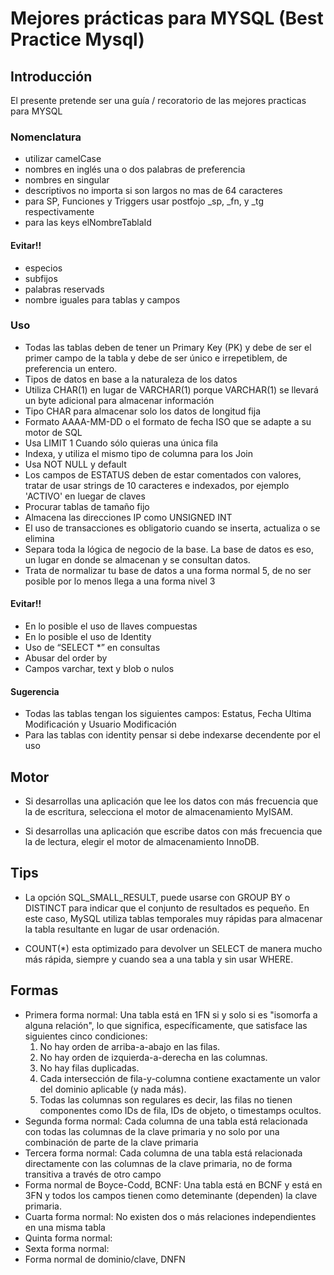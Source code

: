 # Mejores prácticas para MYSQL (Best Practice Mysql)

## Introducción
El presente pretende ser una guía / recoratorio de las mejores practicas para MYSQL

### Nomenclatura
* utilizar camelCase 
* nombres en inglés una o dos palabras de preferencia
* nombres en singular
* descriptivos no importa si son largos no mas de 64 caracteres
* para SP, Funciones y Triggers usar postfojo _sp, _fn, y _tg  respectivamente
* para las keys elNombreTablaId

#### Evitar!!
* especios
* subfijos 
* palabras reservads 
* nombre iguales para tablas y campos

### Uso
* Todas las tablas deben de tener un Primary Key (PK) y debe de ser el primer campo de la tabla y debe de ser único e irrepetiblem, de preferencia un entero.
* Tipos de datos en base a la naturaleza de los datos
* Utiliza CHAR(1) en lugar de VARCHAR(1) porque VARCHAR(1) se llevará un byte adicional para almacenar información
* Tipo CHAR para almacenar solo los datos de longitud fija
* Formato AAAA-MM-DD o el formato de fecha ISO que se adapte a su motor de SQL
* Usa LIMIT 1 Cuando sólo quieras una única fila
* Indexa, y utiliza el mismo tipo de columna para los Join
* Usa NOT NULL y default
* Los campos de ESTATUS deben de estar comentados con valores, tratar de usar strings de 10 caracteres e indexados, por ejemplo 'ACTIVO' en luegar de claves
* Procurar tablas de tamaño fijo
* Almacena las direcciones IP como UNSIGNED INT
* El uso de transacciones es obligatorio cuando se inserta, actualiza o se elimina
* Separa toda la lógica de negocio de la base. La base de datos es eso, un lugar en donde se almacenan y se consultan datos.
* Trata de normalizar tu base de datos a una forma normal 5, de no ser posible por lo menos llega a una forma nivel 3

#### Evitar!!
* En lo posible el uso de llaves compuestas 
* En lo posible el uso de Identity
* Uso de “SELECT *” en consultas
* Abusar del order by
* Campos varchar, text y blob o nulos

#### Sugerencia
* Todas las tablas tengan los siguientes campos: Estatus, Fecha Ultima Modificación y Usuario Modificación 
* Para las tablas con identity pensar si debe indexarse decendente por el uso

## Motor
* Si desarrollas una aplicación que lee los datos con más frecuencia que la de escritura, selecciona el motor de almacenamiento MyISAM.
 
* Si desarrollas una aplicación que escribe datos con más frecuencia que la de lectura, elegir el motor de almacenamiento InnoDB.

## Tips

* La opción SQL_SMALL_RESULT, puede usarse con GROUP BY o DISTINCT para indicar que el conjunto de resultados es pequeño. En este caso, MySQL utiliza tablas temporales muy rápidas para almacenar la tabla resultante en lugar de usar ordenación.

* COUNT(*) esta optimizado para devolver un SELECT de manera mucho más rápida, siempre y cuando sea a una tabla y sin usar WHERE.

## Formas
* Primera forma normal: Una tabla está en 1FN si y solo si es "isomorfa a alguna relación", lo que significa, específicamente, que satisface las siguientes cinco condiciones:
  1. No hay orden de arriba-a-abajo en las filas.
  2. No hay orden de izquierda-a-derecha en las columnas.
  3. No hay filas duplicadas.
  4. Cada intersección de fila-y-columna contiene exactamente un valor del dominio aplicable (y nada más).
  5. Todas las columnas son regulares es decir, las filas no tienen componentes como IDs de fila, IDs de objeto, o timestamps ocultos.
* Segunda forma normal: Cada columna de una tabla está relacionada con todas las columnas de la clave primaria y no solo por una combinación de parte de la clave primaria
* Tercera forma normal: Cada columna de una tabla está relacionada directamente con las columnas de la clave primaria, no de forma transitiva a través de otro campo
* Forma normal de Boyce-Codd, BCNF: Una tabla está en BCNF y está en 3FN y todos los campos tienen como deteminante (dependen) la clave primaria.
* Cuarta forma normal: No existen dos o más relaciones independientes en una misma tabla
* Quinta forma normal: 
* Sexta forma normal:
* Forma normal de dominio/clave, DNFN


